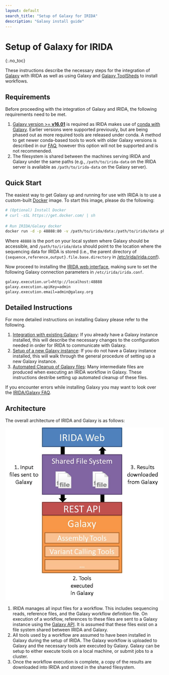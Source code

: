 ```yaml
---
layout: default
search_title: "Setup of Galaxy for IRIDA"
description: "Galaxy install guide"
---
```


Setup of Galaxy for IRIDA
=========================
{:.no_toc}

These instructions describe the necessary steps for the integration of [Galaxy][] with IRIDA as well as using Galaxy and [Galaxy ToolSheds][] to install workflows.

Requirements
------------

Before proceeding with the integration of Galaxy and IRIDA, the following requirements need to be met.

1. [Galaxy version >= **v16.01**][galaxy-versions] is required as IRIDA makes use of [conda with Galaxy][].  Earlier versions were supported previously, but are being phased out as more required tools are released under conda.  A method to get newer conda-based tools to work with older Galaxy versions is described in our [FAQ][faq-conda], however this option will not be supported and is not recommended.
2. The filesystem is shared between the machines serving IRIDA and Galaxy under the same paths (e.g., `/path/to/irida-data` on the IRIDA server is available as `/path/to/irida-data` on the Galaxy server).

Quick Start
-----------

The easiest way to get Galaxy up and running for use with IRIDA is to use a custom-built [Docker][] image.  To start this image, please do the following:

```bash
# (Optional) Install Docker
# curl -sSL https://get.docker.com/ | sh

# Run IRIDA/Galaxy docker
docker run -d -p 48888:80 -v /path/to/irida/data:/path/to/irida/data phacnml/galaxy-irida-17.01
```

Where `48888` is the port on your local system where Galaxy should be accessible, and `/path/to/irida/data` should point to the location where the sequencing data for IRIDA is stored (i.e., the parent directory of `{sequence,reference,output}.file.base.directory` in [/etc/irida/irida.conf][irida-conf]).

Now proceed to installing the [IRIDA web interface][irida-web], making sure to set the following Galaxy connection parameters in `/etc/irida/irida.conf`.

```
galaxy.execution.url=http://localhost:48888
galaxy.execution.apiKey=admin
galaxy.execution.email=admin@galaxy.org
```

Detailed Instructions
---------------------

For more detailed instructions on installing Galaxy please refer to the following.

1. [Integration with existing Galaxy][integration-galaxy]: If you already have a Galaxy instance installed, this will describe the necessary changes to the configuration needed in order for IRIDA to communicate with Galaxy.
2. [Setup of a new Galaxy instance][setup-new-galaxy]: If you do not have a Galaxy instance installed, this will walk through the general procedure of setting up a new Galaxy instance.
3. [Automated Cleanup of Galaxy files][galaxy-cleanup]: Many intermediate files are produced when executing an IRIDA workflow in Galaxy. These instructions destribe setting up automated cleanup of these files.

If you encounter errors while installing Galaxy you may want to look over the [IRIDA/Galaxy FAQ][].

Architecture
------------

The overall architecture of IRIDA and Galaxy is as follows:

![irida-galaxy.jpg][]

1. IRIDA manages all input files for a workflow.  This includes sequencing reads, reference files, and the Galaxy workflow definition file.  On execution of a workflow, references to these files are sent to a Galaxy instance using the [Galaxy API][].  It is assumed that these files exist on a file system shared between IRIDA and Galaxy.
2. All tools used by a workflow are assumed to have been installed in Galaxy during the setup of IRIDA.  The Galaxy workflow is uploaded to Galaxy and the necessary tools are executed by Galaxy.  Galaxy can be setup to either execute tools on a local machine, or submit jobs to a cluster.
3. Once the workflow execution is complete, a copy of the results are downloaded into IRIDA and stored in the shared filesystem.

[Docker]: https://www.docker.com/
[irida-galaxy.jpg]: images/irida-galaxy.jpg
[Galaxy API]: https://wiki.galaxyproject.org/Learn/API
[Galaxy]: https://wiki.galaxyproject.org/FrontPage
[integration-galaxy]: existing-galaxy
[setup-new-galaxy]: setup
[Galaxy Toolsheds]: https://wiki.galaxyproject.org/ToolShed
[IRIDA/Galaxy FAQ]: ../faq
[conda with Galaxy]: https://docs.galaxyproject.org/en/master/admin/conda_faq.html
[IRIDA Galaxy Architecture]: galaxy-architecture/
[galaxy-versions]: https://docs.galaxyproject.org/en/master/releases/index.html
[faq-conda]: ../faq/#installing-conda-dependencies-in-galaxy-versions--v1601
[irida-conf]: ../web/#core-configuration
[irida-web]: ../web/
[galaxy-cleanup]: cleanup/
